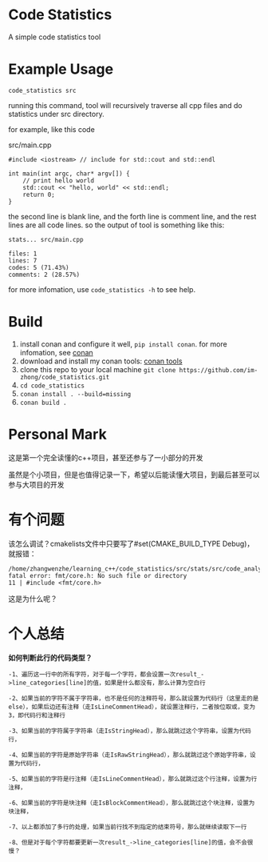 # Code Statistics
A simple code statistics tool

# Example Usage
`code_statistics src`

running this command, tool will recursively traverse all cpp files and do statistics under src directory.

for example, like this code

src/main.cpp
```
#include <iostream> // include for std::cout and std::endl

int main(int argc, char* argv[]) {
    // print hello world
    std::cout << "hello, world" << std::endl;
    return 0;
}
```
the second line is blank line, and the forth line is comment line, and the rest lines are all code lines. so the output of tool is something like this:
```
stats... src/main.cpp

files: 1
lines: 7
codes: 5 (71.43%)
comments: 2 (28.57%)
```

for more infomation, use `code_statistics -h` to see help.

# Build

1. install conan and configure it well, `pip install conan`. for more infomation, see [conan](https://conan.io/)
2. download and install my conan tools: [conan tools](https://github.com/im-zhong/conan.git)
3. clone this repo to your local machine `git clone https://github.com/im-zhong/code_statistics.git`
4. `cd code_statistics`
5. `conan install . --build=missing`
6. `conan build .`

# Personal Mark

这是第一个完全读懂的c++项目，甚至还参与了一小部分的开发

虽然是个小项目，但是也值得记录一下，希望以后能读懂大项目，到最后甚至可以参与大项目的开发

# 有个问题

该怎么调试？cmakelists文件中只要写了#set(CMAKE_BUILD_TYPE Debug)，就报错：
```
/home/zhangwenzhe/learning_c++/code_statistics/src/stats/src/code_analyzer.cpp:11:10: fatal error: fmt/core.h: No such file or directory
11 | #include <fmt/core.h>
```
这是为什么呢？

# 个人总结

**如何判断此行的代码类型？**

    -1、遍历这一行中的所有字符，对于每一个字符，都会设置一次result_->line_categories[line]的值，如果是什么都没有，那么计算为空白行

    -2、如果当前的字符不属于字符串，也不是任何的注释符号，那么就设置为代码行（这里走的是else），如果后边还有注释（走IsLineCommentHead），就设置注释行，二者按位取或，变为3，即代码行和注释行

    -3、如果当前的字符属于字符串（走IsStringHead），那么就跳过这个字符串，设置为代码行，

    -4、如果当前的字符是原始字符串（走IsRawStringHead），那么就跳过这个原始字符串，设置为代码行，

    -5、如果当前的字符是行注释（走IsLineCommentHead），那么就跳过这个行注释，设置为行注释，

    -6、如果当前的字符是块注释（走IsBlockCommentHead），那么就跳过这个块注释，设置为块注释，

    -7、以上都添加了多行的处理，如果当前行找不到指定的结束符号，那么就继续读取下一行
    
    -8、但是对于每个字符都要更新一次result_->line_categories[line]的值，会不会很慢？